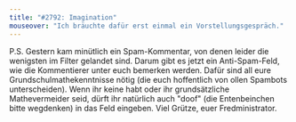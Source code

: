 ```yaml
---
title: "#2792: Imagination"
mouseover: "Ich bräuchte dafür erst einmal ein Vorstellungsgespräch."
---
```


P.S. Gestern kam minütlich ein Spam-Kommentar, von denen leider die wenigsten im Filter gelandet sind. Darum gibt es jetzt ein Anti-Spam-Feld, wie die Kommentierer unter euch bemerken werden. Dafür sind all eure Grundschulmathekenntnisse nötig (die euch hoffentlich von ollen Spambots unterscheiden). Wenn ihr keine habt oder ihr grundsätzliche Mathevermeider seid, dürft ihr natürlich auch "doof" (die Entenbeinchen bitte wegdenken) in das Feld eingeben. Viel Grütze, euer Fredministrator.
